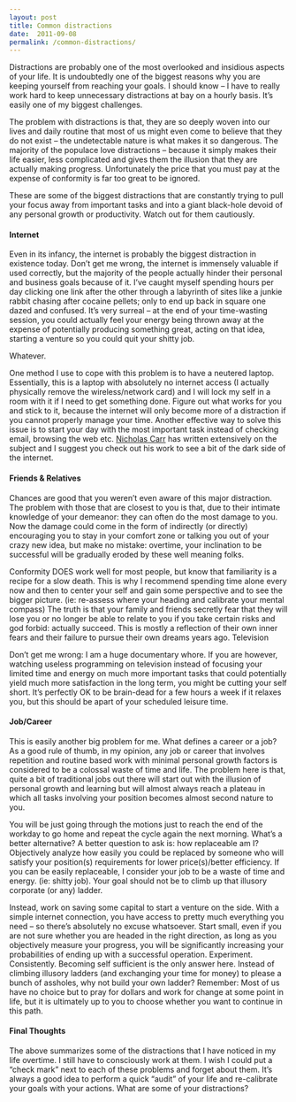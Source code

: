 ```yaml
---
layout: post
title: Common distractions
date:  2011-09-08
permalink: /common-distractions/
---
```


Distractions are probably one of the most overlooked and insidious aspects of your life. It is undoubtedly one of the biggest reasons why you are keeping yourself from reaching your goals. I should know – I have to really work hard to keep unnecessary distractions at bay on a hourly basis. It’s easily one of my biggest challenges.

The problem with distractions is that, they are so deeply woven into our lives and daily routine that most of us might even come to believe that they do not exist – the undetectable nature is what makes it so dangerous. The majority of the populace love distractions – because it simply makes their life easier, less complicated and gives them the illusion that they are actually making progress. Unfortunately the price that you must pay at the expense of conformity is far too great to be ignored.

These are some of the biggest distractions that are constantly trying to pull your focus away from important tasks and into a giant black-hole devoid of any personal growth or productivity. Watch out for them cautiously.

#### Internet

 Even in its infancy, the internet is probably the biggest distraction in existence today. Don’t get me wrong, the internet is immensely valuable if used correctly, but the majority of the people actually hinder their personal and business goals because of it. I’ve caught myself spending hours per day clicking one link after the other through a labyrinth of sites like a junkie rabbit chasing after cocaine pellets; only to end up back in square one dazed and confused. It’s very surreal – at the end of your time-wasting session, you could actually feel your energy being thrown away at the expense of potentially producing something great, acting on that idea, starting a venture so you could quit your shitty job. 

 Whatever. 

 One method I use to cope with this problem is to have a neutered laptop. Essentially, this is a laptop with absolutely no internet access (I actually physically remove the wireless/network card) and I will lock my self in a room with it if I need to get something done. Figure out what works for you and stick to it, because the internet will only become more of a distraction if you cannot properly manage your time. Another effective way to solve this issue is to start your day with the most important task instead of checking email, browsing the web etc. [Nicholas Carr](http://www.amazon.com/gp/product/0393339750/?tag=692-20) has written extensively on the subject and I suggest you check out his work to see a bit of the dark side of the internet.

#### Friends & Relatives

Chances are good that you weren’t even aware of this major distraction. The problem with those that are closest to you is that, due to their intimate knowledge of your demeanor: they can often do the most damage to you. Now the damage could come in the form of indirectly (or directly) encouraging you to stay in your comfort zone or talking you out of your crazy new idea, but make no mistake: overtime, your inclination to be successful will be gradually eroded by these well meaning folks. 

Conformity DOES work well for most people, but know that familiarity is a recipe for a slow death. This is why I recommend spending time alone every now and then to center your self and gain some perspective and to see the bigger picture. (ie: re-assess where your heading and calibrate your mental compass) The truth is that your family and friends secretly fear that they will lose you or no longer be able to relate to you if you take certain risks and god forbid: actually succeed. This is mostly a reflection of their own inner fears and their failure to pursue their own dreams years ago.
Television

Don’t get me wrong: I am a huge documentary whore. If you are however, watching useless programming on television instead of focusing your limited time and energy on much more important tasks that could potentially yield much more satisfaction in the long term, you might be cutting your self short. It’s perfectly OK to be brain-dead for a few hours a week if it relaxes you, but this should be apart of your scheduled leisure time.

#### Job/Career

This is easily another big problem for me. What defines a career or a job? As a good rule of thumb, in my opinion, any job or career that involves repetition and routine based work with minimal personal growth factors is considered to be a colossal waste of time and life. The problem here is that, quite a bit of traditional jobs out there will start out with the illusion of personal growth and learning but will almost always reach a plateau in which all tasks involving your position becomes almost second nature to you. 

You will be just going through the motions just to reach the end of the workday to go home and repeat the cycle again the next morning. What’s a better alternative? A better question to ask is: how replaceable am I? Objectively analyze how easily you could be replaced by someone who will satisfy your position(s) requirements for lower price(s)/better efficiency. If you can be easily replaceable, I consider your job to be a waste of time and energy. (ie: shitty job). Your goal should not be to climb up that illusory corporate (or any) ladder. 

Instead, work on saving some capital to start a venture on the side. With a simple internet connection, you have access to pretty much everything you need – so there’s absolutely no excuse whatsoever. Start small, even if you are not sure whether you are headed in the right direction, as long as you objectively measure your progress, you will be significantly increasing your probabilities of ending up with a successful operation. Experiment. Consistently. Becoming self sufficient is the only answer here. Instead of climbing illusory ladders (and exchanging your time for money) to please a bunch of assholes, why not build your own ladder? Remember: Most of us have no choice but to pray for dollars and work for change at some point in life, but it is ultimately up to you to choose whether you want to continue in this path.

#### Final Thoughts

The above summarizes some of the distractions that I have noticed in my life overtime. I still have to consciously work at them. I wish I could put a “check mark” next to each of these problems and forget about them. It’s always a good idea to perform a quick “audit” of your life and re-calibrate your goals with your actions. What are some of your distractions?


